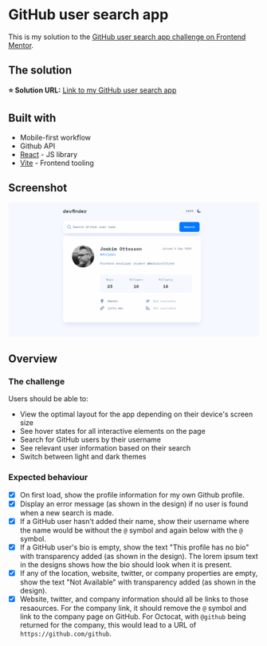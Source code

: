# GitHub user search app

This is my solution to the [GitHub user search app challenge on Frontend Mentor](https://www.frontendmentor.io/challenges/github-user-search-app-Q09YOgaH6). 

## The solution

**⭐ Solution URL:** [Link to my GitHub user search app](https://www.jotto.dev/project/github-user-search-app/)

## Built with

- Mobile-first workflow
- Github API
- [React](https://reactjs.org/) - JS library
- [Vite](https://vitejs.dev/) - Frontend tooling

## Screenshot
![Screenshot](public/screenshot.png)

## Overview

### The challenge

Users should be able to:

- View the optimal layout for the app depending on their device's screen size
- See hover states for all interactive elements on the page
- Search for GitHub users by their username
- See relevant user information based on their search
- Switch between light and dark themes

### Expected behaviour

- [x]  On first load, show the profile information for my own Github profile.
- [x]  Display an error message (as shown in the design) if no user is found when a new search is made.
- [x]  If a GitHub user hasn't added their name, show their username where the name would be without the `@` symbol and again below with the `@` symbol.
- [x]  If a GitHub user's bio is empty, show the text "This profile has no bio" with transparency added (as shown in the design). The lorem ipsum text in the designs shows how the bio should look when it is present.
- [x]  If any of the location, website, twitter, or company properties are empty, show the text "Not Available" with transparency added (as shown in the design).
- [x]  Website, twitter, and company information should all be links to those resaources. For the company link, it should remove the `@` symbol and link to the company page on GitHub. For Octocat, with `@github` being returned for the company, this would lead to a URL of `https://github.com/github`.